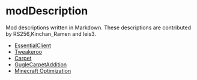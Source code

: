 # modDescription

Mod descriptions written in Markdown.
These descriptions are contributed by RS256,Kinchan_Ramen and leis3.

- [EssentialClient](./EssentialClient.md)
- [Tweakeroo](./Tweakeroo.md)
- [Carpet](./carpet.md)
- [GugleCarpetAddition](./gugle-carpet-addition.md)
- [Minecraft Optimization](./Minecraft%20Optimization/Minecraft_Optimization.html)

